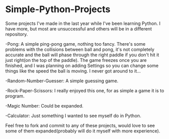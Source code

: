 # Simple-Python-Projects

Some projects I've made in the last year while I've been learning Python. I have more, but most are unsuccessful and others will be in a different repository.


-Pong: A simple ping-pong game, nothing too fancy. There's some problems with the collisions between ball and pong, it's not completely accurate and the ball will 
          phase through the right paddle if you don't hit it just right(on the top of the paddle). The game freezes once you are finished, and I was planning on adding
          Settings so you can change some things like the speed the ball is moving. I never got around to it...
    
    
-Random-Number-Guesser: A simple guessing game. 



-Rock-Paper-Scissors: I really enjoyed this one, for as simple a game it is to program. 



-Magic Number: Could be expanded. 


-Calculator: Just something I wanted to see myself do in Python.

Feel free to fork and commit to any of these projects, would love to see some of them expanded(probably will do it myself with more experience).
